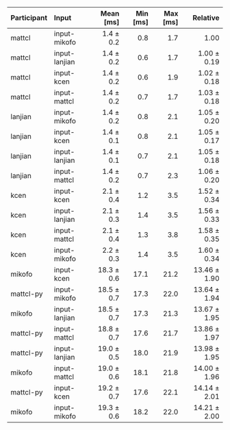 | Participant | Input | Mean [ms] | Min [ms] | Max [ms] | Relative |
|:---|:---|---:|---:|---:|---:|
| mattcl | input-mikofo | 1.4 ± 0.2 | 0.8 | 1.7 | 1.00 |
| mattcl | input-lanjian | 1.4 ± 0.2 | 0.6 | 1.7 | 1.00 ± 0.19 |
| mattcl | input-kcen | 1.4 ± 0.2 | 0.6 | 1.9 | 1.02 ± 0.18 |
| mattcl | input-mattcl | 1.4 ± 0.2 | 0.7 | 1.7 | 1.03 ± 0.18 |
| lanjian | input-mikofo | 1.4 ± 0.2 | 0.8 | 2.1 | 1.05 ± 0.20 |
| lanjian | input-kcen | 1.4 ± 0.1 | 0.8 | 2.1 | 1.05 ± 0.17 |
| lanjian | input-lanjian | 1.4 ± 0.1 | 0.7 | 2.1 | 1.05 ± 0.18 |
| lanjian | input-mattcl | 1.4 ± 0.2 | 0.7 | 2.3 | 1.06 ± 0.20 |
| kcen | input-kcen | 2.1 ± 0.4 | 1.2 | 3.5 | 1.52 ± 0.34 |
| kcen | input-lanjian | 2.1 ± 0.3 | 1.4 | 3.5 | 1.56 ± 0.33 |
| kcen | input-mattcl | 2.1 ± 0.4 | 1.3 | 3.8 | 1.58 ± 0.35 |
| kcen | input-mikofo | 2.2 ± 0.3 | 1.4 | 3.5 | 1.60 ± 0.34 |
| mikofo | input-kcen | 18.3 ± 0.6 | 17.1 | 21.2 | 13.46 ± 1.90 |
| mattcl-py | input-mikofo | 18.5 ± 0.7 | 17.3 | 22.0 | 13.64 ± 1.94 |
| mikofo | input-lanjian | 18.5 ± 0.7 | 17.3 | 21.3 | 13.67 ± 1.95 |
| mattcl-py | input-mattcl | 18.8 ± 0.7 | 17.6 | 21.7 | 13.86 ± 1.97 |
| mattcl-py | input-lanjian | 19.0 ± 0.5 | 18.0 | 21.9 | 13.98 ± 1.95 |
| mikofo | input-mattcl | 19.0 ± 0.6 | 18.1 | 21.8 | 14.00 ± 1.96 |
| mattcl-py | input-kcen | 19.2 ± 0.7 | 17.6 | 22.1 | 14.14 ± 2.01 |
| mikofo | input-mikofo | 19.3 ± 0.6 | 18.2 | 22.0 | 14.21 ± 2.00 |

